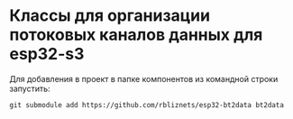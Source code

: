# Классы для организации потоковых каналов данных для esp32-s3
Для добавления в проект в папке компонентов из командной строки запустить:    

    git submodule add https://github.com/rbliznets/esp32-bt2data bt2data
